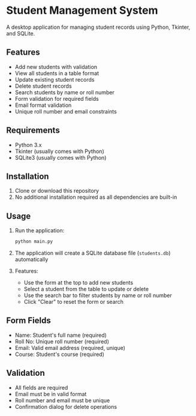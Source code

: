 # Student Management System

A desktop application for managing student records using Python, Tkinter, and SQLite.

## Features

- Add new students with validation
- View all students in a table format
- Update existing student records
- Delete student records
- Search students by name or roll number
- Form validation for required fields
- Email format validation
- Unique roll number and email constraints

## Requirements

- Python 3.x
- Tkinter (usually comes with Python)
- SQLite3 (usually comes with Python)

## Installation

1. Clone or download this repository
2. No additional installation required as all dependencies are built-in

## Usage

1. Run the application:
   ```bash
   python main.py
   ```

2. The application will create a SQLite database file (`students.db`) automatically

3. Features:
   - Use the form at the top to add new students
   - Select a student from the table to update or delete
   - Use the search bar to filter students by name or roll number
   - Click "Clear" to reset the form or search

## Form Fields

- Name: Student's full name (required)
- Roll No: Unique roll number (required)
- Email: Valid email address (required, unique)
- Course: Student's course (required)

## Validation

- All fields are required
- Email must be in valid format
- Roll number and email must be unique
- Confirmation dialog for delete operations
